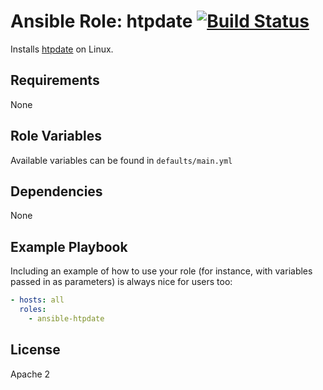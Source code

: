 Ansible Role: htpdate [![Build Status](https://github.com/onaio/ansible-htpdate/workflows/CI/badge.svg)](https://github.com/onaio/ansible-htpdate/actions?query=workflow%3ACI)
=========

Installs [htpdate](https://github.com/angeloc/htpdate) on Linux.

Requirements
------------

None

Role Variables
--------------

Available variables can be found in `defaults/main.yml`

Dependencies
------------

None

Example Playbook
----------------

Including an example of how to use your role (for instance, with variables passed in as parameters) is always nice for users too:

```yml
- hosts: all
  roles:
    - ansible-htpdate
```

License
-------

Apache 2
